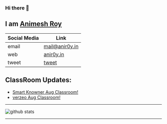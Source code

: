 ### Hi there 👋 
## I am [Animesh Roy](https://anir0y.in)

|Social Media|Link|
|---|---|
|email | [mail@anir0y.in](mailto:mail@anir0y.in)|
|web   | [anir0y.in](https://anir0y.in)|
|tweet | [tweet](https://twitter.com/anir0y)|


## ClassRoom Updates:
<!-- BLOG-POST-LIST:START -->
- [Smart Knowner Aug Classroom!](https://anir0y.in/classroom/2020/08/07/smartknowner-aug)
- [verzeo Aug Classroom!](https://anir0y.in/classroom/2020/08/07/vaug)
<!-- BLOG-POST-LIST:END -->

---
![github stats](https://github-readme-stats.vercel.app/api?username=anir0y&show_icons=true)

---
